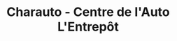 ---
title: "Charauto - Centre de l'Auto L'Entrepôt"
url: /saint-joseph-du-lac/charauto-centre-de-lauto-lentrepot/
shop: car repair
---